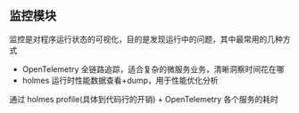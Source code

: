 ## 监控模块

监控是对程序运行状态的可视化，目的是发现运行中的问题，其中最常用的几种方式
- OpenTelemetry 全链路追踪，适合复杂的微服务业务，清晰洞察时间花在哪
- holmes 运行时性能数据查看+dump，用于性能优化分析


通过 holmes profile(具体到代码行的开销) + OpenTelemetry 各个服务的耗时